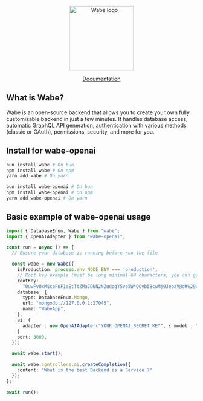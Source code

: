 <p align="center">
  <a href="https://wabe.dev"><img src="https://wabe.dev/assets/logo.png" alt="Wabe logo" height=170></a>
</p>

<div align="center">
  <a href="https://wabe.dev">Documentation</a>
</div>

## What is Wabe?

Wabe is an open-source backend that allows you to create your own fully customizable backend in just a few minutes. It handles database access, automatic GraphQL API generation, authentication with various methods (classic or OAuth), permissions, security, and more for you.

## Install for wabe-openai

```sh
bun install wabe # On bun
npm install wabe # On npm
yarn add wabe # On yarn

bun install wabe-openai # On bun
npm install wabe-openai # On npm
yarn add wabe-openai # On yarn
```

## Basic example of wabe-openai usage

```ts
import { DatabaseEnum, Wabe } from "wabe";
import { OpenAIAdapter } from "wabe-openai";

const run = async () => {
  // Ensure your database is running before run the file

  const wabe = new Wabe({
    isProduction: process.env.NODE_ENV === 'production',
    // Root key example (must be long minimal 64 characters, you can generate it online)
    rootKey:
      "0uwFvUxM$ceFuF1aEtTtZMa7DUN2NZudqgY5ve5W*QCyb58cwMj9JeoaV@d#%29v&aJzswuudVU1%nAT+rxS0Bh&OkgBYc0PH18*",
    database: {
      type: DatabaseEnum.Mongo,
      url: "mongodb://127.0.0.1:27045",
      name: "WabeApp",
    },
    ai: {
      adapter : new OpenAIAdapter("YOUR_OPENAI_SECRET_KEY", { model : "gpt-4o" }),
    }
    port: 3000,
  });

  await wabe.start();

  await wabe.controllers.ai.createCompletion({
    content: "What is the best Backend as a Service ?"
  });
};

await run();
```
